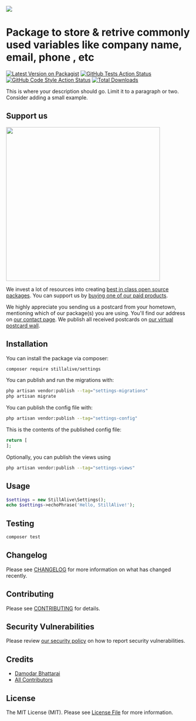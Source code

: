 
[<img src="https://github-ads.s3.eu-central-1.amazonaws.com/support-ukraine.svg?t=1" />](https://supportukrainenow.org)

# Package to store & retrive commonly used variables like company name, email, phone , etc

[![Latest Version on Packagist](https://img.shields.io/packagist/v/stillalive/settings.svg?style=flat-square)](https://packagist.org/packages/stillalive/settings)
[![GitHub Tests Action Status](https://img.shields.io/github/workflow/status/stillalive/settings/run-tests?label=tests)](https://github.com/stillalive/settings/actions?query=workflow%3Arun-tests+branch%3Amain)
[![GitHub Code Style Action Status](https://img.shields.io/github/workflow/status/stillalive/settings/Fix%20PHP%20code%20style%20issues?label=code%20style)](https://github.com/stillalive/settings/actions?query=workflow%3A"Fix+PHP+code+style+issues"+branch%3Amain)
[![Total Downloads](https://img.shields.io/packagist/dt/stillalive/settings.svg?style=flat-square)](https://packagist.org/packages/stillalive/settings)

This is where your description should go. Limit it to a paragraph or two. Consider adding a small example.

## Support us

[<img src="https://github-ads.s3.eu-central-1.amazonaws.com/Settings.jpg?t=1" width="419px" />](https://spatie.be/github-ad-click/Settings)

We invest a lot of resources into creating [best in class open source packages](https://spatie.be/open-source). You can support us by [buying one of our paid products](https://spatie.be/open-source/support-us).

We highly appreciate you sending us a postcard from your hometown, mentioning which of our package(s) you are using. You'll find our address on [our contact page](https://spatie.be/about-us). We publish all received postcards on [our virtual postcard wall](https://spatie.be/open-source/postcards).

## Installation

You can install the package via composer:

```bash
composer require stillalive/settings
```

You can publish and run the migrations with:

```bash
php artisan vendor:publish --tag="settings-migrations"
php artisan migrate
```

You can publish the config file with:

```bash
php artisan vendor:publish --tag="settings-config"
```

This is the contents of the published config file:

```php
return [
];
```

Optionally, you can publish the views using

```bash
php artisan vendor:publish --tag="settings-views"
```

## Usage

```php
$settings = new StillAlive\Settings();
echo $settings->echoPhrase('Hello, StillAlive!');
```

## Testing

```bash
composer test
```

## Changelog

Please see [CHANGELOG](CHANGELOG.md) for more information on what has changed recently.

## Contributing

Please see [CONTRIBUTING](https://github.com/damodar-bhattarai/.github/blob/main/CONTRIBUTING.md) for details.

## Security Vulnerabilities

Please review [our security policy](../../security/policy) on how to report security vulnerabilities.

## Credits

- [Damodar Bhattarai](https://github.com/damodar-bhattarai)
- [All Contributors](../../contributors)

## License

The MIT License (MIT). Please see [License File](LICENSE.md) for more information.
